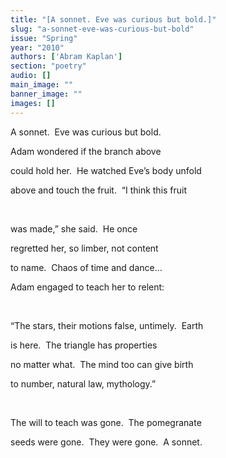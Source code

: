 ```yaml
---
title: "[A sonnet. Eve was curious but bold.]"
slug: "a-sonnet-eve-was-curious-but-bold"
issue: "Spring"
year: "2010"
authors: ['Abram Kaplan']
section: "poetry"
audio: []
main_image: ""
banner_image: ""
images: []
---
```

A sonnet.  Eve was curious but bold.

 Adam wondered if the branch above

 could hold her.  He watched Eve’s body unfold

 above and touch the fruit.  “I think this fruit

  

 was made,” she said.  He once

 regretted her, so limber, not content

 to name.  Chaos of time and dance…

 Adam engaged to teach her to relent:

  

 “The stars, their motions false, untimely.  Earth

 is here.  The triangle has properties

 no matter what.  The mind too can give birth

 to number, natural law, mythology.”

  

 The will to teach was gone.  The pomegranate

 seeds were gone.  They were gone.  A sonnet.

